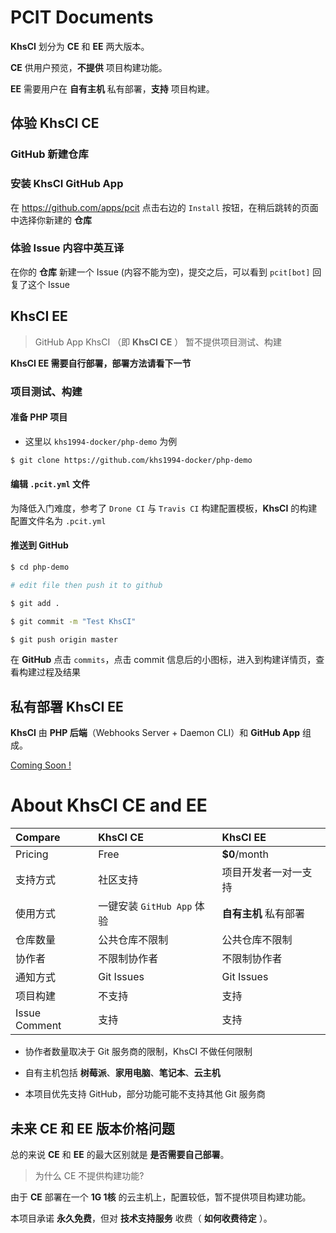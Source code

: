 # PCIT Documents

**KhsCI** 划分为 **CE** 和 **EE** 两大版本。

**CE** 供用户预览，**不提供** 项目构建功能。

**EE** 需要用户在 **自有主机** 私有部署，**支持** 项目构建。

## 体验 KhsCI CE

### GitHub 新建仓库

### 安装 KhsCI GitHub App

在 https://github.com/apps/pcit 点击右边的 `Install` 按钮，在稍后跳转的页面中选择你新建的 **仓库**

### 体验 Issue 内容中英互译

在你的 **仓库** 新建一个 Issue (内容不能为空)，提交之后，可以看到 `pcit[bot]` 回复了这个 Issue

## KhsCI EE

> GitHub App KhsCI （即 **KhsCI CE** ） 暂不提供项目测试、构建

**KhsCI EE 需要自行部署，部署方法请看下一节**

### 项目测试、构建

#### 准备 PHP 项目

* 这里以 `khs1994-docker/php-demo` 为例

```bash
$ git clone https://github.com/khs1994-docker/php-demo
```

#### 编辑 `.pcit.yml` 文件

为降低入门难度，参考了 `Drone CI` 与 `Travis CI` 构建配置模板，**KhsCI** 的构建配置文件名为 `.pcit.yml`

#### 推送到 GitHub

```bash
$ cd php-demo

# edit file then push it to github

$ git add .

$ git commit -m "Test KhsCI"

$ git push origin master
```

在 **GitHub** 点击 `commits`，点击 commit 信息后的小图标，进入到构建详情页，查看构建过程及结果

## 私有部署 KhsCI EE

**KhsCI** 由 **PHP 后端**（Webhooks Server + Daemon CLI）和 **GitHub App** 组成。

[Coming Soon !](https://github.com/khs1994-php/pcit/blob/master/docs/install/ee.md)

# About KhsCI CE and EE

| Compare       | KhsCI CE             | KhsCI EE      |
| :------------ | :------------------- | :------------ |
| Pricing       | Free                 | **$0**/month  |
| 支持方式       | 社区支持                    | 项目开发者一对一支持    |
| 使用方式       | 一键安装 `GitHub App` 体验  | **自有主机** 私有部署 |
| 仓库数量       | 公共仓库不限制               | 公共仓库不限制       |
| 协作者         | 不限制协作者                | 不限制协作者        |
| 通知方式       | Git Issues                | Git Issues    |
| 项目构建       | 不支持                    | 支持            |
| Issue Comment  | 支持                     | 支持            |

* 协作者数量取决于 Git 服务商的限制，KhsCI 不做任何限制

* 自有主机包括 **树莓派**、**家用电脑**、**笔记本**、**云主机**

* 本项目优先支持 GitHub，部分功能可能不支持其他 Git 服务商

## 未来 CE 和 EE 版本价格问题

总的来说 **CE** 和 **EE** 的最大区别就是 **是否需要自己部署**。

> 为什么 CE 不提供构建功能?

由于 **CE** 部署在一个 **1G 1核** 的云主机上，配置较低，暂不提供项目构建功能。

本项目承诺 **永久免费**，但对 **技术支持服务** 收费（ **如何收费待定** ）。
